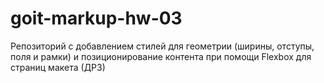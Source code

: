# goit-markup-hw-03
Репозиторий с добавлением стилей для геометрии (ширины, отступы, поля и рамки) и позиционирование контента при помощи Flexbox для страниц макета (ДР3)
